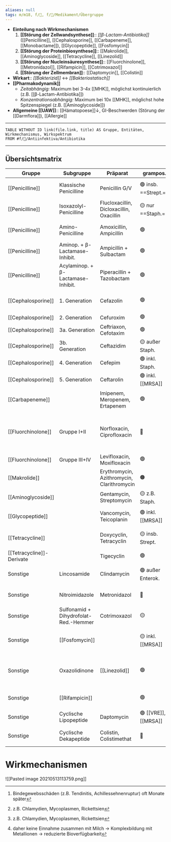 ```yaml
---
aliases: null
tags: m/m18, f/🦠, f/💊/Medikament/Übergruppe
---
```

- **Einteilung nach Wirkmechanismen**
	1. **[[Störung der Zellwandsynthese]]**:: *[[β-Lactam-Antibiotika]]* ([[Penicilline]], [[Cephalosporine]], [[Carbapeneme]], [[Monobactame]]), [[Glycopeptide]], [[Fosfomycin]]
	2. **[[Störung der Proteinbiosynthese]]**:: [[Makrolide]], [[Aminoglycoside]], [[Tetracycline]], [[Linezolid]]
	3. **[[Störung der Nucleinsäuresynthese]]**:: [[Fluorchinolone]], [[Metronidazol]], [[Rifampicin]], [[Cotrimoxazol]]
	4. **[[Störung der Zellmembran]]**:: [[Daptomycin]], [[Colistin]]
- **Wirkart**:: *[[Bakterizid]]* ↔ *[[Bakteriostatisch]]*
- **[[Pharmakodynamik]]**
	- *Zeitabhängig:* Maximum bei 3-4x [[MHK]], möglichst kontinuierlich (z.B. [[β-Lactam-Antibiotika]])
	- *Konzentrationsabhängig:* Maximum bei 10x [[MHK]], möglichst hohe Spitzenspiegel (z.B. [[Aminoglycoside]])
- **Allgemeine [[UAW]]**:: [[Hämatopoese]]↓, GI-Beschwerden (Störung der [[Darmflora]]), [[Allergie]]
---
```dataview
TABLE WITHOUT ID link(file.link, title) AS Gruppe, Entitäten, Wirkmechanismus, Wirkspektrum
FROM #f/🦠/Antiinfektiva/Antibiotika
```

---

## Übersichtsmatrix
Gruppe|Subgruppe|Präparat|grampos.|gramneg.|sonst.|Indikation|CAVE|SS|U18|WM
-|-|-|-|-|-|-|-|-|-|-
[[Penicilline]]|Klassische Penicilline|Penicillin G/V|🟢 insb. ==Strept.==|🟠 insb. Neisserien||[[Erysipel]], [[Angina tonsillaris]]|[[Allergie]]? [[UAW]] Neurotox.|🟢||1
[[Penicilline]]|Isoxazolyl-Penicilline|Flucloxacillin, Dicloxacillin, Oxacillin|🟡 nur ==Staph.==|🔴||MSSA|[[Allergie]]?|🟢||1
[[Penicilline]]|Amino-Penicilline|Amoxicillin, Ampicillin|🟢|🟠 inkl. Haem. infl.||[[Pneumonie]]|[[Allergie]]? [[UAW]] [[Exanthem]], KI Drüsenfieber|🟢||1
[[Penicilline]]|Aminop. + β-Lactamase-Inhibit.|Ampicillin + Sulbactam|🟢|🟡|auch Anaerobier|[[Pneumonie]]|[[Allergie]]?|🟢||1
[[Penicilline]]|Acylaminop. + β-Lactamase-Inhibit.|Piperacillin + Tazobactam|🟢|🟢 inkl. Pseud.|auch Anaerobier|Kalkulierte ABx, [[Sepsis]]|[[Allergie]]?|||1
[[Cephalosporine]]|1. Generation|Cefazolin|🟢|🟠 [[E. coli]], Haem. infl.|||Kreuzallergie?|🟢||1
[[Cephalosporine]]|2. Generation|Cefuroxim|🟢|🟡|||Kreuzallergie?|🟢||1
[[Cephalosporine]]|3a. Generation|Ceftriaxon, Cefotaxim|🟢|🟡||[[Meningitis]]|Kreuzallergie?|🟢||1
[[Cephalosporine]]|3b. Generation|Ceftazidim|🟡 außer Staph.|🟡 inkl. Pseud.||[[Nosokomiale Infektion]]|Kreuzallergie?|🟢||1
[[Cephalosporine]]|4. Generation|Cefepim|🟢 inkl. Staph.|🟡 inkl. Pseud.|||Kreuzallergie?|🟢||1
[[Cephalosporine]]|5. Generation|Ceftarolin|🟢 inkl. [[MRSA]]|🟡 außer Pseud.|||Kreuzallergie?|🟢||1
[[Carbapeneme]]||Imipenem, Meropenem, Ertapenem|🟢|🟡 inkl. ESBL, Pseud.||Reserve|Kreuzallergie? [[UAW]] Neurotox.|❔||1
[[Fluorchinolone]]|Gruppe I+II|Norfloxacin, Ciprofloxacin|🔴|🟡 auch Pseud.|||Hepatotox., ==Neurotox.==, longQT, CYP1A2-Inhibit., [[Glucose]]↑↓, ==Bindegewebstox.==[^3], KI [[Epilepsie]]|🔴|🔴|3
[[Fluorchinolone]]|Gruppe III+IV|Levifloxacin, Moxifloxacin|🟢|🟢|Anaerobier||s. I+II|🔴|🔴|3
[[Makrolide]]||Erythromycin, Azithromycin, Clarithromycin|🟠|🟠|[[Intrazelluläre Erreger]][^1], bakteriostat.|[[Pneumonie]] (Kombi), [[HNO]]-Infekt.|CYP3A4-Inhibit., Hepatotox., longQT|🟢||2
[[Aminoglycoside]]||Gentamycin, Streptomycin|🟡 z.B. Staph.|🟢||[[Sepsis]] (Kombi), [[Tbc]]|Nephrotox., Neurotox., Ototox.|🔴||2, 1
[[Glycopeptide]]||Vancomycin, Teicoplanin|🟢 inkl. [[MRSA]]|🔴||[[MRSA]], Kath.-[[Sepsis]], [[Endokarditis]]|Nephrotox., Ototox., [[Anaphylaxie]]|🔴||1
[[Tetracycline]]||Doxycyclin, Tetracyclin|🟡 insb. Strept.|🟠 insb. Neisserien|[[Intrazelluläre Erreger]][^1], bakteriostat.||Nephrotox., Hepatotox., [[Ca2+]]Komplex[^2], Phototox., [[Exanthem]]|🔴|🟠|2
[[Tetracycline]]-Derivate||Tigecyclin|🟢|🟢|bakteriostat.||Hepatotox., [[Pankreatitis]]|🔴|🔴|2
Sonstige|Lincosamide|Clindamycin|🟢 außer Enterok.|🔴|Anaerobier, gewebegäng., bakteriostat.||GI-[[UAW]]|🟡||2
Sonstige|Nitroimidazole|Metronidazol|🔴|🔴|Anaerobier (Cl. difficile), [[Protozoen]]|GI-Infekt.|[[Allergie]]? [[UAW]] Neurotox.|🟡||3
Sonstige|Sulfonamid + Dihydrofolat-Red.-Hemmer|Cotrimoxazol|🟡|🟡|[[E. coli]] i.d.R. resistent|Unkompl. [[HWI]] außer [[E. coli]]|[[Allergie]]? [[UAW]] [[Exanthem]], GI|🟠||3
Sonstige|[[Fosfomycin]]||🟡 inkl. [[MRSA]]|🟢||Unkompl. [[HWI]] (1x [[p.o.]])|GI-[[UAW]], Kopfsz., [[Exanthem]], Blubild↑↓, KI [[Dialyse]]|||1
Sonstige|Oxazolidinone|[[Linezolid]]|🟢|🔴|bakteriostat.|[[Pneumonie]] mit [[MRSA]], Haut-/Weichteil-Infekt.|Serotoninerge Interatkionen, GI-[[UAW]], Kopfsz., [[Blutbild]]↑↓, Candidiasis||🔴|2
Sonstige|[[Rifampicin]]||🟢|🟢|insb. Mycobact. tuberculosis|Fremdkörper-Infekt, [[Tbc]]|[[CYP]]-Induktion, Hepatotox.|🟠||2
Sonstige|Cyclische Lipopeptide|Daptomycin|🟢 [[VRE]], [[MRSA]]|🔴|||GI-[[UAW]], Kopfsz., Myopathie|🔴|🔴|4
Sonstige|Cyclische Dekapeptide|Colistin, Colistimethat|🔴|🟢|[[MRE]] Acinetobact. baumannii|"wiederauflebende" Reserve|Neurotox., Nephrotox.|||4

# Wirkmechanismen
![[Pasted image 20210513113759.png]]


[^1]: z.B. Chlamydien, Mycoplasmen, Rickettsien
[^2]: daher keine Einnahme zusammen mit Milch → Komplexbildung mit Metallionen → reduzierte Bioverfügbarkeit
[^3]: Bindegewebsschäden (z.B. Tendinitis, Achillessehnenruptur) oft Monate später